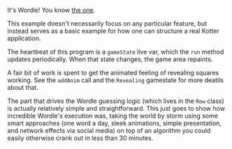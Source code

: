 It's Wordle! You know [the one](https://www.nytimes.com/games/wordle/index.html).

This example doesn't necessarily focus on any particular feature, but instead serves as a basic example for how one can
structure a real Kotter application.

The heartbeat of this program is a `gameState` live var, which the `run` method updates periodically. When that state
changes, the game area repaints.

A fair bit of work is spent to get the animated feeling of revealing squares working. See the `addAnim` call and the
`Revealing` gamestate for more deatils about that.

The part that drives the Wordle guessing logic (which lives in the `Row` class) is actually relatively simple and
straightforward. This just goes to show how incredible Wordle's execution was, taking the world by storm using some
smart approaches (one word a day, sleek animations, simple presentation, and network effects via social media) on top of
an algorithm you could easily otherwise crank out in less than 30 minutes.